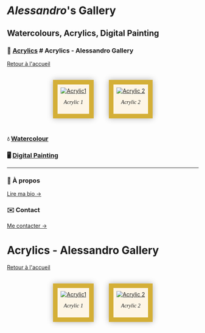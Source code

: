 # _Alessandro_'s Gallery

## Watercolours, Acrylics, Digital Painting

### 🎨 [Acrylics](acrylics.md)  # Acrylics - Alessandro Gallery

[Retour à l'accueil](README.md)

<div style="display:flex; flex-wrap:wrap; justify-content:center;">

<div style="display:inline-block; border:12px solid #d4af37; padding:8px; margin:20px; box-shadow:0 0 15px rgba(0,0,0,0.3); background-color:#fdf5e6;">
  <a href="images/acrylic1.jpg" target="_blank">
    <img src="images/acrylic1.jpg" alt="Acrylic1" style="max-width:300px; display:block;">
  </a>
  <p style="text-align:center; font-style:italic; font-family:'Garamond', serif;">Acrylic 1</p>
</div>

<div style="display:inline-block; border:12px solid #d4af37; padding:8px; margin:20px; box-shadow:0 0 15px rgba(0,0,0,0.3); background-color:#fdf5e6;">
  <a href="images/acrylic2.jpg" target="_blank">
    <img src="images/acrylic2.jpg" alt="Acrylic 2" style="max-width:300px; display:block;">
  </a>
  <p style="text-align:center; font-style:italic; font-family:'Garamond', serif;">Acrylic 2</p>
</div>

</div>

### 💧 [Watercolour](watercolour.md)  
### 🖥️ [Digital Painting](digital.md)  

---

### 📖 À propos  
[Lire ma bio →](about.md)  

### ✉️ Contact  
[Me contacter →](contact.md)

# Acrylics - Alessandro Gallery

[Retour à l'accueil](README.md)

<div style="display:flex; flex-wrap:wrap; justify-content:center;">

<div style="display:inline-block; border:12px solid #d4af37; padding:8px; margin:20px; box-shadow:0 0 15px rgba(0,0,0,0.3); background-color:#fdf5e6;">
  <a href="images/acrylic1.jpg" target="_blank">
    <img src="images/acrylic1.jpg" alt="Acrylic1" style="max-width:300px; display:block;">
  </a>
  <p style="text-align:center; font-style:italic; font-family:'Garamond', serif;">Acrylic 1</p>
</div>

<div style="display:inline-block; border:12px solid #d4af37; padding:8px; margin:20px; box-shadow:0 0 15px rgba(0,0,0,0.3); background-color:#fdf5e6;">
  <a href="images/acrylic2.jpg" target="_blank">
    <img src="images/acrylic2.jpg" alt="Acrylic 2" style="max-width:300px; display:block;">
  </a>
  <p style="text-align:center; font-style:italic; font-family:'Garamond', serif;">Acrylic 2</p>
</div>

</div>
